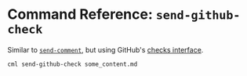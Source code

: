 # Command Reference: `send-github-check`

Similar to [`send-comment`](/doc/ref/send-comment), but using GitHub's
[checks interface](https://docs.github.com/en/rest/reference/checks).

```dvc
cml send-github-check some_content.md
```
